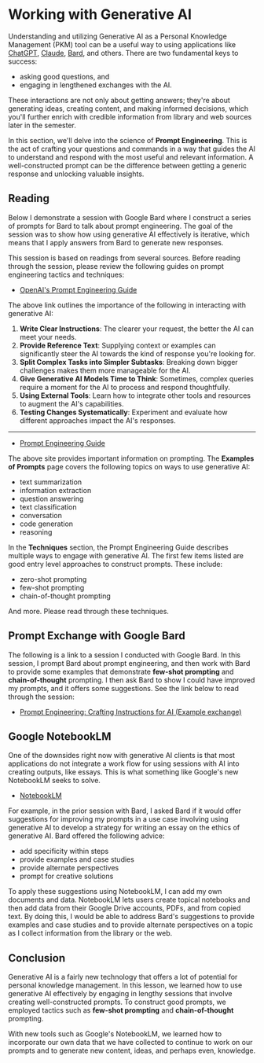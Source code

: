 # Working with Generative AI

Understanding and utilizing Generative AI
as a Personal Knowledge Management (PKM) tool
can be a useful way
to using applications
like
[ChatGPT][chatgpt],
[Claude][claude],
[Bard][bard],
and others.
There are two fundamental keys
to success:

- asking good questions, and
- engaging in lengthened exchanges with the AI.

These interactions are not
only about getting answers;
they're about generating ideas,
creating content, and
making informed decisions,
which you'll further enrich
with credible information
from library and web sources
later in the semester.

In this section,
we'll delve into
the science of **Prompt Engineering**.
This is the act of crafting
your questions and commands
in a way that guides the AI
to understand and respond
with the most useful and
relevant information.
A well-constructed prompt
can be the difference between
getting a generic response and
unlocking valuable insights.

## Reading

Below I demonstrate a session
with Google Bard
where I construct a series
of prompts for Bard
to talk about prompt engineering.
The goal of the session
was to show how
using generative AI effectively
is iterative,
which means that
I apply answers from Bard
to generate new responses.

This session is based on
readings from several sources.
Before reading through the session,
please review the following
guides on prompt engineering
tactics and techniques:

- [OpenAI's Prompt Engineering Guide][openai_prompt_eng]

The above link outlines the
importance of the following
in interacting with
generative AI:

1. **Write Clear Instructions**: The clearer your request, the better the AI can meet your needs.
2. **Provide Reference Text**: Supplying context or examples can significantly steer the AI towards the kind of response you're looking for.
3. **Split Complex Tasks into Simpler Subtasks**: Breaking down bigger challenges makes them more manageable for the AI.
4. **Give Generative AI Models Time to Think**: Sometimes, complex queries require a moment for the AI to process and respond thoughtfully.
5. **Using External Tools**: Learn how to integrate other tools and resources to augment the AI's capabilities.
6. **Testing Changes Systematically**: Experiment and evaluate how different approaches impact the AI's responses.

---

- [Prompt Engineering Guide][prompt_engineering_guide]

The above site provides important
information on prompting.
The **Examples of Prompts** page
covers the following topics
on ways to use generative AI:

- text summarization
- information extraction
- question answering
- text classification
- conversation
- code generation
- reasoning

In the **Techniques** section,
the Prompt Engineering Guide
describes multiple ways to engage
with generative AI.
The first few items listed
are good entry level approaches
to construct prompts.
These include:

- zero-shot prompting
- few-shot prompting
- chain-of-thought prompting

And more.
Please read through these techniques.

## Prompt Exchange with Google Bard

The following is a link
to a session I conducted with Google Bard.
In this session,
I prompt Bard about prompt engineering,
and then work with Bard
to provide some examples
that demonstrate
**few-shot prompting** and
**chain-of-thought** prompting.
I then ask Bard to show
I could have improved my prompts,
and it offers some suggestions.
See the link below
to read through the session:

- [Prompt Engineering: Crafting Instructions for AI (Example exchange)][prompt_example]

## Google NotebookLM

One of the downsides
right now with generative AI clients
is that most applications
do not integrate a work flow
for using sessions with AI
into creating outputs,
like essays.
This is what something like
Google's new NotebookLM
seeks to solve.

- [NotebookLM][notebooklm]

For example,
in the prior session with Bard,
I asked Bard if it would
offer suggestions for improving
my prompts in a
use case involving using
generative AI to develop
a strategy for
writing an essay
on the ethics of generative AI.
Bard offered the following advice:

- add specificity within steps
- provide examples and case studies
- provide alternate perspectives
- prompt for creative solutions

To apply these suggestions
using NotebookLM,
I can add my own documents and data.
NotebookLM lets users
create topical notebooks
and then add data from
their Google Drive accounts,
PDFs, and from copied text.
By doing this,
I would be able to address
Bard's suggestions to
provide examples and case studies
and to provide alternate perspectives
on a topic
as I collect information from
the library or the web. 

## Conclusion

Generative AI is a fairly new
technology that offers a lot of potential
for personal knowledge management.
In this lesson,
we learned how to use
generative AI effectively
by engaging in lengthy sessions
that involve creating well-constructed prompts.
To construct good prompts,
we employed tactics such as
**few-shot prompting** and
**chain-of-thought** prompting.

With new tools such as
Google's NotebookLM,
we learned how to
incorporate our own data
that we have collected to
continue to work on our prompts
and to generate new content,
ideas, and perhaps even, knowledge.

[openai_prompt_eng]:https://platform.openai.com/docs/guides/prompt-engineering
[chatgpt]:https://chat.openai.com
[claude]:https://claude.ai
[bard]:https://bard.google.com/chat
[prompt_example]:https://g.co/bard/share/9259d0f7d154
[prompt_engineering_guide]:https://www.promptingguide.ai/introduction/examples
[notebooklm]:https://notebooklm.google.com/
